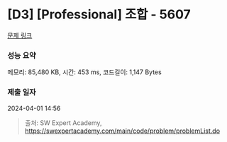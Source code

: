 # [D3] [Professional] 조합 - 5607 

[문제 링크](https://swexpertacademy.com/main/code/problem/problemDetail.do?contestProbId=AWXGKdbqczEDFAUo) 

### 성능 요약

메모리: 85,480 KB, 시간: 453 ms, 코드길이: 1,147 Bytes

### 제출 일자

2024-04-01 14:56



> 출처: SW Expert Academy, https://swexpertacademy.com/main/code/problem/problemList.do